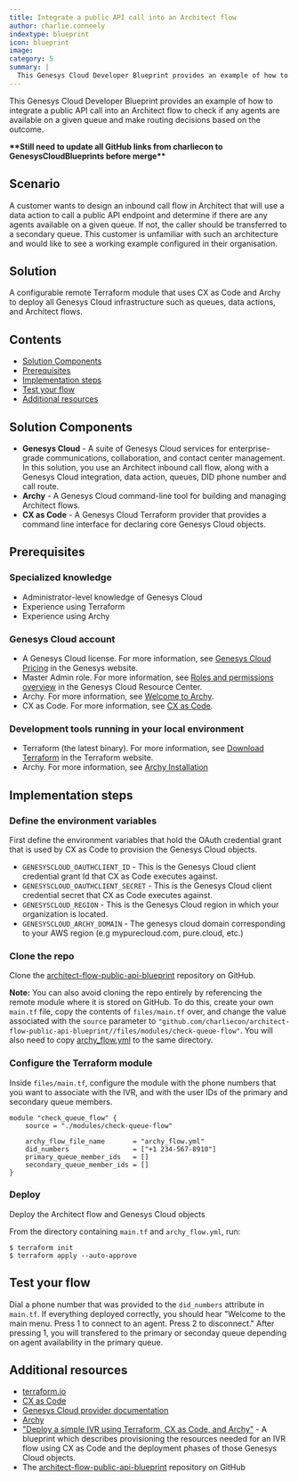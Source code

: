 ```yaml
---
title: Integrate a public API call into an Architect flow
author: charlie.conneely
indextype: blueprint
icon: blueprint
image: 
category: 5
summary: |
  This Genesys Cloud Developer Blueprint provides an example of how to integrate a public API call into an Architect flow to check if any agents are available on a given queue and make routing decisions based on the outcome. 
--- 
```


This Genesys Cloud Developer Blueprint provides an example of how to integrate a public API call into an Architect flow to check if any agents are available on a given queue and make routing decisions based on the outcome.

**\*\*Still need to update all GitHub links from charliecon to GenesysCloudBlueprints before merge\*\***

## Scenario 

A customer wants to design an inbound call flow in Architect that will use a data action to call a public API endpoint and determine if there are any agents available on a given queue. If not, the caller should be transferred to a secondary queue. This customer is unfamiliar with such an architecture and would like to see a working example configured in their organisation. 

## Solution

A configurable remote Terraform module that uses CX as Code and Archy to deploy all Genesys Cloud infrastructure such as queues, data actions, and Architect flows. 

## Contents

* [Solution Components](#solution-components "Goes to the Solution Components section")
* [Prerequisites](#prerequisites "Goes to the Prerequisites section")
* [Implementation steps](#implementation-steps "Goes to the Implementation steps section")
* [Test your flow](#test-your-flow "Goes to the testing section")
* [Additional resources](#additional-resources "Goes to the Additional resources section")

## Solution Components

* **Genesys Cloud** - A suite of Genesys Cloud services for enterprise-grade communications, collaboration, and contact center management. In this solution, you use an Architect inbound call flow, along with a Genesys Cloud integration, data action, queues, DID phone number and call route.
* **Archy** - A Genesys Cloud command-line tool for building and managing Architect flows.
* **CX as Code** - A Genesys Cloud Terraform provider that provides a command line interface for declaring core Genesys Cloud objects.

## Prerequisites

### Specialized knowledge

* Administrator-level knowledge of Genesys Cloud
* Experience using Terraform
* Experience using Archy

### Genesys Cloud account

* A Genesys Cloud license. For more information, see [Genesys Cloud Pricing](https://www.genesys.com/pricing "Opens the Genesys Cloud pricing page") in the Genesys website.
* Master Admin role. For more information, see [Roles and permissions overview](https://help.mypurecloud.com/?p=24360 "Opens the Roles and permissions overview article") in the Genesys Cloud Resource Center.
* Archy. For more information, see [Welcome to Archy](https://developer.genesys.cloud/devapps/archy/ "Goes to the Welcome to Archy page").
* CX as Code. For more information, see [CX as Code](https://developer.genesys.cloud/api/rest/CX-as-Code/ "Opens the CX as Code page").

### Development tools running in your local environment
- Terraform (the latest binary). For more information, see [Download Terraform](https://www.terraform.io/downloads.html "Opens the Download Terraform page") in the Terraform website.
- Archy. For more information, see [Archy Installation](https://developer.genesys.cloud/devapps/archy/install "Opens the Archy Installation page") 

## Implementation steps

### Define the environment variables

First define the environment variables that hold the OAuth credential grant that is used by CX as Code to provision the Genesys Cloud objects.

- `GENESYSCLOUD_OAUTHCLIENT_ID` - This is the Genesys Cloud client credential grant Id that CX as Code executes against.
- `GENESYSCLOUD_OAUTHCLIENT_SECRET` - This is the Genesys Cloud client credential secret that CX as Code executes against.
- `GENESYSCLOUD_REGION` - This is the Genesys Cloud region in which your organization is located.
- `GENESYSCLOUD_ARCHY_DOMAIN` - The genesys cloud domain corresponding to your AWS region (e.g mypurecloud.com, pure.cloud, etc.)

### Clone the repo

Clone the [architect-flow-public-api-blueprint](https://github.com/charliecon/architect-flow-public-api-blueprint) repository on GitHub.

**Note:** You can also avoid cloning the repo entirely by referencing the remote module where it is stored on GitHub. To do this, create your own `main.tf` file, copy the contents of `files/main.tf` over, and change the value associated with the `source` parameter to `"github.com/charliecon/architect-flow-public-api-blueprint//files/modules/check-queue-flow"`. You will also need to copy [archy_flow.yml](https://github.com/charliecon/architect-flow-public-api-blueprint/blob/main/files/archy_flow.yml) to the same directory. 

### Configure the Terraform module

Inside `files/main.tf`, configure the module with the phone numbers that you want to associate with the IVR, and with the user IDs of the primary and secondary queue members.
 
```hcl
module "check_queue_flow" {
    source = "./modules/check-queue-flow"

    archy_flow_file_name       = "archy_flow.yml"
    did_numbers                = ["+1 234-567-8910"]
    primary_queue_member_ids   = []
    secondary_queue_member_ids = []
}
```

### Deploy

Deploy the Architect flow and Genesys Cloud objects

From the directory containing `main.tf` and `archy_flow.yml`, run:

```console
$ terraform init
$ terraform apply --auto-approve
```

## Test your flow

Dial a phone number that was provided to the `did_numbers` attribute in `main.tf`. If everything deployed correctly, you should hear "Welcome to the main menu. Press 1 to connect to an agent. Press 2 to disconnect." After pressing 1, you will transfered to the primary or seconday queue depending on agent availability in the primary queue. 

## Additional resources

* [terraform.io](https://terraform.io "Opens www.terraform.io") 
* [CX as Code](https://developer.genesys.cloud/api/rest/CX-as-Code/ "Opens the CX as Code page in the dev center") 
* [Genesys Cloud provider documentation](https://registry.terraform.io/providers/MyPureCloud/genesyscloud/latest/docs "Opens the Genesys Cloud provider docs on registry.terraform.io") 
* [Archy](https://developer.genesys.cloud/devapps/archy/ "Opens the Archy documentation in the dev center") 
* ["Deploy a simple IVR using Terraform, CX as Code, and Archy"](https://developer.genesys.cloud/blueprints/simple-ivr-deploy-with-cx-as-code-blueprint/ "Opens a blueprint on the dev center") - A blueprint which describes provisioning the resources needed for an IVR flow using CX as Code and the deployment phases of those Genesys Cloud objects. 
* The [architect-flow-public-api-blueprint](https://github.com/charliecon/architect-flow-public-api-blueprint "Opens the project repository on GitHub") repository on GitHub